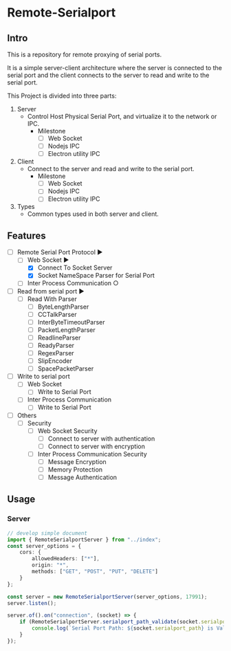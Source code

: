 # Remote-Serialport

## Intro

This is a repository for remote proxying of serial ports.

It is a simple server-client architecture where the server is connected to the serial port and the client connects to the server to read and write to the serial port.

This Project is divided into three parts:

1. Server
   - Control Host Physical Serial Port, and virtualize it to the network or IPC.
     - Milestone
       - [ ] Web Socket
       - [ ] Nodejs IPC
       - [ ] Electron utility IPC
2. Client
   - Connect to the server and read and write to the serial port.
     - Milestone
       - [ ] Web Socket
       - [ ] Nodejs IPC
       - [ ] Electron utility IPC
3. Types
   - Common types used in both server and client.

## Features

- [ ] Remote Serial Port Protocol ▶
  - [ ] Web Socket  ▶
    - [x] Connect To Socket Server
    - [x] Socket NameSpace Parser for Serial Port
  - [ ] Inter Process Communication  ○
- [ ] Read from serial port ▶
  - [ ] Read With Parser
    - [ ] ByteLengthParser
    - [ ] CCTalkParser
    - [ ] InterByteTimeoutParser
    - [ ] PacketLengthParser
    - [ ] ReadlineParser
    - [ ] ReadyParser
    - [ ] RegexParser
    - [ ] SlipEncoder
    - [ ] SpacePacketParser
- [ ] Write to serial port
  - [ ] Web Socket
    - [ ] Write to Serial Port
  - [ ] Inter Process Communication
    - [ ] Write to Serial Port
- [ ] Others
  - [ ] Security
    - [ ] Web Socket Security
      - [ ] Connect to server with authentication
      - [ ] Connect to server with encryption
    - [ ] Inter Process Communication Security
      - [ ] Message Encryption
      - [ ] Memory Protection
      - [ ] Message Authentication
  
## Usage

### Server

```typescript
// develop simple document
import { RemoteSerialportServer } from "../index";
const server_options = {
    cors: {
        allowedHeaders: ["*"],
        origin: "*",
        methods: ["GET", "POST", "PUT", "DELETE"]
    }
};

const server = new RemoteSerialportServer(server_options, 17991);
server.listen();

server.of().on("connection", (socket) => {
    if (RemoteSerialportServer.serialport_path_validate(socket.serialport_path)) {
        console.log(`Serial Port Path: ${socket.serialport_path} is Valid`);
    }
});


```
